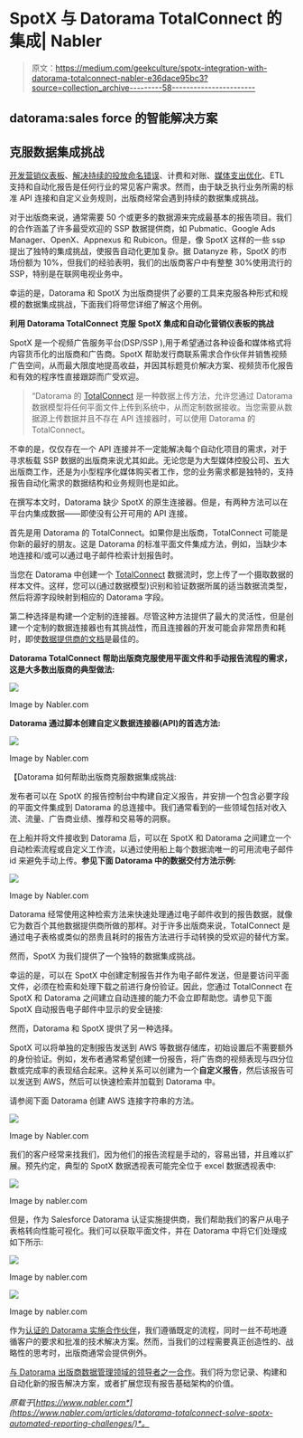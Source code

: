 # SpotX 与 Datorama TotalConnect 的集成| Nabler

> 原文：<https://medium.com/geekculture/spotx-integration-with-datorama-totalconnect-nabler-e36dace95bc3?source=collection_archive---------58----------------------->

## datorama:sales force 的智能解决方案

## 克服数据集成挑战

[开发营销仪表板](https://www.nabler.com/customer-intelligence-dashboard-datorama-consulting/)、[解决持续的投放命名错误](https://www.nabler.com/url-generator-tool/)、计费和对账、[媒体支出优化](https://www.nabler.com/articles/optimize-marketing-budget-using-datorama-mcc/)、ETL 支持和自动化报告是任何行业的常见客户需求。然而，由于缺乏执行业务所需的标准 API 连接和自定义业务规则，出版商经常会遇到持续的数据集成挑战。

对于出版商来说，通常需要 50 个或更多的数据源来完成最基本的报告项目。我们的合作涵盖了许多最受欢迎的 SSP 数据提供商，如 Pubmatic、Google Ads Manager、OpenX、Appnexus 和 Rubicon。但是，像 SpotX 这样的一些 ssp 提出了独特的集成挑战，使报告自动化更加复杂。据 Datanyze 称，SpotX 的市场份额为 10%，但我们的经验表明，我们的出版商客户中有整整 30%使用流行的 SSP，特别是在联网电视业务中。

幸运的是，Datorama 和 SpotX 为出版商提供了必要的工具来克服各种形式和规模的数据集成挑战，下面我们将带您详细了解这个用例。

**利用 Datorama TotalConnect 克服 SpotX 集成和自动化营销仪表板的挑战**

SpotX 是一个视频广告服务平台(DSP/SSP ),用于希望通过各种设备和媒体格式将内容货币化的出版商和广告商。SpotX 帮助发行商联系需求合作伙伴并销售视频广告空间，从而最大限度地提高收益，并因其标题竞价解决方案、视频货币化报告和有效的程序性直接跟踪而广受欢迎。

> “Datorama 的 [TotalConnect](https://datorama.com/blog/2021/02/02/introducing-datorama-totalconnect-enhancements/) 是一种数据上传方法，允许您通过 Datorama 数据模型将任何平面文件上传到系统中，从而定制数据接收。当您需要从数据源上传数据并且不存在 API 连接器时，可以使用 Datorama 的 TotalConnect。

不幸的是，仅仅存在一个 API 连接并不一定能解决每个自动化项目的需求，对于寻求板载 SSP 数据的出版商来说尤其如此。无论您是为大型媒体控股公司、五大出版商工作，还是为小型程序化媒体购买者工作，您的业务需求都是独特的，支持报告自动化需求的数据结构和业务规则也是如此。

在撰写本文时，Datorama 缺少 SpotX 的原生连接器。但是，有两种方法可以在平台内集成数据——即使没有公开可用的 API 连接。

首先是用 Datorama 的 TotalConnect。如果你是出版商，TotalConnect 可能是你新的最好的朋友。这是 Datorama 的标准平面文件集成方法，例如，当缺少本地连接和/或可以通过电子邮件检索计划报告时。

当您在 Datorama 中创建一个 [TotalConnect](https://www.nabler.com/articles/what-is-datorama/) 数据流时，您上传了一个摄取数据的样本文件。这样，您可以(通过数据模型)识别和验证数据所属的适当数据流类型，然后将源字段映射到相应的 Datorama 字段。

第二种选择是构建一个定制的连接器。尽管这种方法提供了最大的灵活性，但是创建一个定制的数据连接器也有其挑战性，而且连接器的开发可能会非常昂贵和耗时，即使[数据提供商的文档](https://developer.spotxchange.com/content/local/docs/apiDocs/overview.md)是最佳的。

**Datorama TotalConnect 帮助出版商克服使用平面文件和手动报告流程的需求，这是大多数出版商的典型做法:**

![](img/282ee1573c68d02c98965b1e204e9158.png)

Image by Nabler.com

**Datorama 通过脚本创建自定义数据连接器(API)的首选方法:**

![](img/09869d7daa9a2ba2a157f377e3aceeb8.png)

Image by Nabler.com

【Datorama 如何帮助出版商克服数据集成挑战:

发布者可以在 SpotX 的报告控制台中构建自定义报告，并安排一个包含必要字段的平面文件集成到 Datorama 的总连接中。我们通常看到的一些领域包括对收入流、流量、广告商业绩、推荐和交易等的洞察。

在上船并将文件接收到 Datorama 后，可以在 SpotX 和 Datorama 之间建立一个自动检索流程或自定义工作流，以通过使用船上每个数据流唯一的可用流电子邮件 id 来避免手动上传。**参见下面 Datorama 中的数据交付方法示例:**

![](img/c024451b3b4512dd0044a5137ece5d39.png)

Image by Nabler.com

Datorama 经常使用这种检索方法来快速处理通过电子邮件收到的报告数据，就像它为数百个其他数据提供商所做的那样。对于许多出版商来说，TotalConnect 是通过电子表格或类似的昂贵且耗时的报告方法进行手动转换的受欢迎的替代方案。

然而，SpotX 为我们提供了一个独特的数据集成挑战。

幸运的是，可以在 SpotX 中创建定制报告并作为电子邮件发送，但是要访问平面文件，必须在检索和处理下载之前进行身份验证。因此，您通过 TotalConnect 在 SpotX 和 Datorama 之间建立自动连接的能力不会立即帮助您。请参见下面 SpotX 自动报告电子邮件中显示的安全链接:

然而，Datorama 和 SpotX 提供了另一种选择。

SpotX 可以将单独的定制报告发送到 AWS 等数据存储库，初始设置后不需要额外的身份验证。例如，发布者通常希望创建一份报告，将广告商的视频表现与四分位数或完成率的表现结合起来。这种关系可以创建为一个**自定义报告**，然后该报告可以发送到 AWS，然后可以快速检索并加载到 Datorama 中。

请参阅下面 Datorama 创建 AWS 连接字符串的方法。

![](img/a377e376d33b4417585f239d87aa168e.png)

Image by Nabler.com

我们的客户经常来找我们，因为他们的报告流程是手动的，容易出错，并且难以扩展。预先约定，典型的 SpotX 数据透视表可能完全位于 excel 数据透视表中:

![](img/e05c510582979cddf70622c91de7e480.png)

Image by nabler.com

但是，作为 Salesforce Datorama 认证实施提供商，我们帮助我们的客户从电子表格转向性能可视化。我们可以获取平面文件，并在 Datorama 中将它们处理成如下所示:

![](img/8d388d2a18deca1a29f73cffeb82d1d6.png)

Image by nabler.com

![](img/9c7660fac917b97e20660567e96d55c0.png)

Image by nabler.com

作为[认证的 Datorama 实施合作伙伴](https://www.nabler.com/articles/nabler-a-datorama-salesforce-certification-partner/)，我们遵循既定的流程，同时一丝不苟地遵循客户的要求和批准的技术解决方案。然而，当我们的过程需要真正创造性的、战略性的思考时，出版商通常会提供例外。

[与 Datorama 出版商数据管理领域的领导者之一合作](https://www.nabler.com/customer-intelligence-dashboard-datorama-consulting/)。我们将为您记录、构建和自动化新的报告解决方案，或者扩展您现有报告基础架构的价值。

*原载于*[*https://www.nabler.com*](https://www.nabler.com/articles/datorama-totalconnect-solve-spotx-automated-reporting-challenges/)*。*